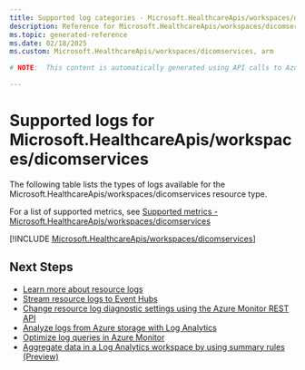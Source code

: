 ```yaml
---
title: Supported log categories - Microsoft.HealthcareApis/workspaces/dicomservices
description: Reference for Microsoft.HealthcareApis/workspaces/dicomservices in Azure Monitor Logs.
ms.topic: generated-reference
ms.date: 02/18/2025
ms.custom: Microsoft.HealthcareApis/workspaces/dicomservices, arm

# NOTE:  This content is automatically generated using API calls to Azure. Any edits made on these files will be overwritten in the next run of the script. 

---
```





# Supported logs for Microsoft.HealthcareApis/workspaces/dicomservices  
The following table lists the types of logs available for the Microsoft.HealthcareApis/workspaces/dicomservices resource type.
  
  
  
For a list of supported metrics, see [Supported metrics - Microsoft.HealthcareApis/workspaces/dicomservices](../supported-metrics/microsoft-healthcareapis-workspaces-dicomservices-metrics.md)  
  

  
[!INCLUDE [Microsoft.HealthcareApis/workspaces/dicomservices](~/reusable-content/ce-skilling/azure/includes/azure-monitor/reference/logs/microsoft-healthcareapis-workspaces-dicomservices-logs-include.md)]  
  

## Next Steps

* [Learn more about resource logs](/azure/azure-monitor/essentials/platform-logs-overview)
* [Stream resource logs to Event Hubs](/azure/azure-monitor/essentials/resource-logs#send-to-azure-event-hubs)
* [Change resource log diagnostic settings using the Azure Monitor REST API](/rest/api/monitor/diagnosticsettings)
* [Analyze logs from Azure storage with Log Analytics](/azure/azure-monitor/essentials/resource-logs#send-to-log-analytics-workspace)
* [Optimize log queries in Azure Monitor](/azure/azure-monitor/logs/query-optimization)
* [Aggregate data in a Log Analytics workspace by using summary rules (Preview)](/azure/azure-monitor/logs/summary-rules)